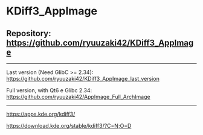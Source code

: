 
# KDiff3_AppImage

## Repository: https://github.com/ryuuzaki42/KDiff3_AppImage

---
Last version (Need GlibC >= 2.34): https://github.com/ryuuzaki42/KDiff3_AppImage_last_version

Full version, with Qt6 e Glibc 2.34: https://github.com/ryuuzaki42/AppImage_Full_ArchImage

---
https://apps.kde.org/kdiff3/

https://download.kde.org/stable/kdiff3/?C=N;O=D
